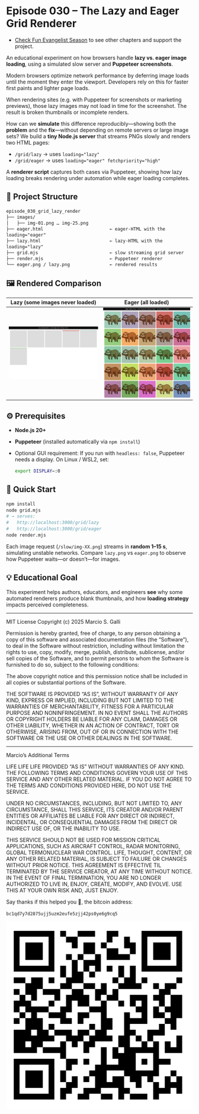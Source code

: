 # Episode 030 – The Lazy and Eager Grid Renderer 

* [Check Fun Evangelist Season](https://www.mgalli.com/s/evangelistcast) to see other chapters and support the project.

An educational experiment on how browsers handle **lazy vs. eager image loading**, using a simulated slow server and **Puppeteer screenshots**.

Modern browsers optimize network performance by deferring image loads until the moment they enter the viewport. Developers rely on this for faster first paints and lighter page loads.

When rendering sites (e.g. with Puppeteer for screenshots or marketing previews), those lazy images may not load in time for the screenshot. The result is broken thumbnails or incomplete renders.

How can we **simulate** this difference reproducibly—showing both the **problem** and the **fix**—without depending on remote servers or large image sets? We build a **tiny Node.js server** that streams PNGs slowly and renders two HTML pages:

* `/grid/lazy` → uses `loading="lazy"`
* `/grid/eager` → uses `loading="eager" fetchpriority="high"`

A **renderer script** captures both cases via Puppeteer, showing how lazy loading breaks rendering under automation while eager loading completes.

## 🧱 Project Structure

```
episode_030_grid_lazy_render
├── images/
│   ├── img-01.png … img-25.png      
├── eager.html                         ← eager-HTML with the loading="eager" 
├── lazy.html                          ← lazy-HTML with the loading="lazy" 
├── grid.mjs                           ← slow streaming grid server
├── render.mjs                         ← Puppeteer renderer
└── eager.png / lazy.png               ← rendered results
```

## 🖼️ Rendered Comparison

| Lazy (some images never loaded) | Eager (all loaded)           |
| ------------------------------- | ---------------------------- |
| ![lazy sample](./lazy.png)      | ![eager sample](./eager.png) |


## ⚙️ Prerequisites

* **Node.js 20+**
* **Puppeteer** (installed automatically via `npm install`)
* Optional GUI requirement:
  If you run with `headless: false`, Puppeteer needs a display.
  On Linux / WSL2, set:

  ```bash
  export DISPLAY=:0
  ```

## 🚀 Quick Start

```bash
npm install
node grid.mjs
# → serves:
#   http://localhost:3000/grid/lazy
#   http://localhost:3000/grid/eager
node render.mjs
```

Each image request (`/slow/img-XX.png`) streams in **random 1–15 s**, simulating unstable networks.
Compare `lazy.png` vs `eager.png` to observe how Puppeteer waits—or doesn’t—for images.


## 💡 Educational Goal

This experiment helps authors, educators, and engineers **see** why some automated renderers produce blank thumbnails, and how **loading strategy** impacts perceived completeness.

---

MIT License
Copyright (c) 2025 Marcio S. Galli

Permission is hereby granted, free of charge, to any person obtaining a copy of this software and associated documentation files (the “Software”), to deal in the Software without restriction, including without limitation the rights to use, copy, modify, merge, publish, distribute, sublicense, and/or sell copies of the Software, and to permit persons to whom the Software is furnished to do so, subject to the following conditions:

The above copyright notice and this permission notice shall be included in all copies or substantial portions of the Software.

THE SOFTWARE IS PROVIDED “AS IS”, WITHOUT WARRANTY OF ANY KIND, EXPRESS OR IMPLIED, INCLUDING BUT NOT LIMITED TO THE WARRANTIES OF MERCHANTABILITY, FITNESS FOR A PARTICULAR PURPOSE AND NONINFRINGEMENT. IN NO EVENT SHALL THE AUTHORS OR COPYRIGHT HOLDERS BE LIABLE FOR ANY CLAIM, DAMAGES OR OTHER LIABILITY, WHETHER IN AN ACTION OF CONTRACT, TORT OR OTHERWISE, ARISING FROM, OUT OF OR IN CONNECTION WITH THE SOFTWARE OR THE USE OR OTHER DEALINGS IN THE SOFTWARE.

---

Marcio’s Additional Terms

LIFE LIFE LIFE PROVIDED “AS IS” WITHOUT WARRANTIES OF ANY KIND. THE FOLLOWING TERMS AND CONDITIONS GOVERN YOUR USE OF THIS SERVICE AND ANY OTHER RELATED MATERIAL. IF YOU DO NOT AGREE TO THE TERMS AND CONDITIONS PROVIDED HERE, DO NOT USE THE SERVICE.

UNDER NO CIRCUMSTANCES, INCLUDING, BUT NOT LIMITED TO, ANY CIRCUMSTANCE, SHALL THIS SERVICE, ITS CREATOR AND/OR PARENT ENTITIES OR AFFILIATES BE LIABLE FOR ANY DIRECT OR INDIRECT, INCIDENTAL, OR CONSEQUENTIAL DAMAGES FROM THE DIRECT OR INDIRECT USE OF, OR THE INABILITY TO USE.

THIS SERVICE SHOULD NOT BE USED FOR MISSION CRITICAL APPLICATIONS, SUCH AS AIRCRAFT CONTROL, RADAR MONITORING, GLOBAL TERMONUCLEAR WAR CONTROL. LIFE, THOUGHT, CONTENT, OR ANY OTHER RELATED MATERIAL, IS SUBJECT TO FAILURE OR CHANGES WITHOUT PRIOR NOTICE. THIS AGREEMENT IS EFFECTIVE TIL TERMINATED BY THE SERVICE CREATOR, AT ANY TIME WITHOUT NOTICE. IN THE EVENT OF FINAL TERMINATION, YOU ARE NO LONGER AUTHORIZED TO LIVE IN, ENJOY, CREATE, MODIFY, AND EVOLVE. USE THIS AT YOUR OWN RISK AND, JUST ENJOY.

Say thanks if this helped you 💛, the bitcoin address:

`bc1qd7y7d2875ujj5uzm2eufe5zjj42ps0ye6g9cq5`

![](EXTRA_donation.png)
